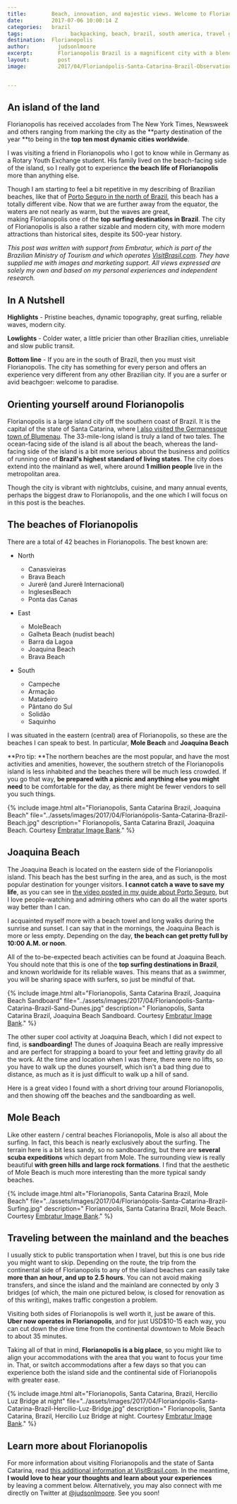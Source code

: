 ```yaml
---
title:        Beach, innovation, and majestic views. Welcome to Florianopolis, Brazil.
date:         2017-07-06 10:00:14 Z
categories:   brazil
tags:			    backpacking, beach, brazil, south america, travel guide
destination:  Florianopolis
author:		   	judsonlmoore
excerpt:	   	Florianopolis Brazil is a magnificent city with a blend of beach, surfing, adventure sport, and a modern city driving Brazilian innovation.
layout:			post
image:			2017/04/Florianópolis-Santa-Catarina-Brazil-Observation-Point.jpg


---
```


## An island of the land

Florianopolis has received accolades from The New York Times, Newsweek and others ranging from marking the city as the **party destination of the year **to being in the **top ten most dynamic cities worldwide**.

I was visiting a friend in Florianopolis who I got to know while in Germany as a Rotary Youth Exchange student. His family lived on the beach-facing side of the island, so I really got to experience **the beach life of Florianopolis** more than anything else.

Though I am starting to feel a bit repetitive in my describing of Brazilian beaches, like that of [Porto Seguro in the north of Brazil](/porto-seguro-brazil-travel-guide/), this beach has a totally different vibe. Now that we are further away from the equator, the waters are not nearly as warm, but the waves are great, making Florianopolis one of the **top surfing destinations in Brazil**. The city of Florianopolis is also a rather sizable and modern city, with more modern attractions than historical sites, despite its 500-year history.

_This post was written with support from Embratur, which is part of the Brazilian Ministry of Tourism and which operates [VisitBrasil.com](http://visitbrasil.com/). They have supplied me with images and marketing support. All views expressed are solely my own and based on my personal experiences and independent research._

## In A Nutshell

**Highlights** - Pristine beaches, dynamic topography, great surfing, reliable waves, modern city.

**Lowlights** - Colder water, a little pricier than other Brazilian cities, unreliable and slow public transit.

**Bottom line** - If you are in the south of Brazil, then you must visit Florianopolis. The city has something for every person and offers an experience very different from any other Brazilian city. If you are a surfer or avid beachgoer: welcome to paradise.

## Orienting yourself around Florianopolis

Florianopolis is a large island city off the southern coast of Brazil. It is the capital of the state of Santa Catarina, where [I also visited the Germanesque town of Blumenau](https://www.judsonlmoore.com/blumenau-brazil-travel-guide/). The 33-mile-long island is truly a land of two tales. The ocean-facing side of the island is all about the beach, whereas the land-facing side of the island is a bit more serious about the business and politics of running one of **Brazil's highest standard of living states**. The city does extend into the mainland as well, where around **1 million people** live in the metropolitan area.

Though the city is vibrant with nightclubs, cuisine, and many annual events, perhaps the biggest draw to Florianopolis, and the one which I will focus on in this post is the beaches.

## The beaches of Florianopolis

There are a total of 42 beaches in Florianopolis. The best known are:

- North

  - Canasvieiras

  * Brava Beach

  - Jurerê (and Jurerê Internacional)

  * InglesesBeach

  - Ponta das Canas

* East

  - MoleBeach

  * Galheta Beach (nudist beach)

  - Barra da Lagoa

  * Joaquina Beach

  - Brava Beach

- South

  - Campeche

  * Armação

  - Matadeiro

  * Pântano do Sul

  - Solidão

  * Saquinho

I was situated in the eastern (central) area of Florianopolis, so these are the beaches I can speak to best. In particular, **Mole Beach** and **Joaquina Beach**

**Pro tip: **The northern beaches are the most popular, and have the most activities and amenities, however, the southern stretch of the Florianopolis island is less inhabited and the beaches there will be much less crowded. If you go that way, **be prepared with a picnic and anything else you might need** to be comfortable for the day, as there might be fewer vendors to sell you such things.

{% include image.html alt="Florianopolis, Santa Catarina Brazil, Joaquina Beach" file="../assets/images/2017/04/Florianópolis-Santa-Catarina-Brazil-Beach.jpg" description=" Florianopolis, Santa Catarina Brazil, Joaquina Beach. Courtesy [Embratur Image Bank](https://www.flickr.com/photos/visitbrasil/)." %}

## **Joaquina Beach**

The Joaquina Beach is located on the eastern side of the Florianopolis island. This beach has the best surfing in the area, and as such, is the most popular destination for younger visitors. **I cannot catch a wave to save my life**, as you can see in [the video posted in my guide about Porto Seguro](/porto-seguro-brazil-travel-guide/), but I love people-watching and admiring others who can do all the water sports way better than I can.

I acquainted myself more with a beach towel and long walks during the sunrise and sunset. I can say that in the mornings, the Joaquina Beach is more or less empty. Depending on the day, **the beach can get pretty full by 10:00 A.M. or noon**.

All of the to-be-expected beach activities can be found at Joaquina Beach. You should note that this is one of the **top surfing destinations in Brazil**, and known worldwide for its reliable waves. This means that as a swimmer, you will be sharing space with surfers, so just be mindful of that.

{% include image.html alt="Florianopolis, Santa Catarina Brazil, Joaquina Beach Sandboard" file="../assets/images/2017/04/Florianópolis-Santa-Catarina-Brazil-Sand-Dunes.jpg" description=" Florianopolis, Santa Catarina Brazil, Joaquina Beach Sandboard. Courtesy [Embratur Image Bank](https://www.flickr.com/photos/visitbrasil/)." %}

The other super cool activity at Joaquina Beach, which I did not expect to find, is **sandboarding!** The dunes of Joaquina Beach are really impressive and are perfect for strapping a board to your feet and letting gravity do all the work. At the time and location when I was there, there were no lifts, so you have to walk up the dunes yourself, which isn't a bad thing due to distance, as much as it is just difficult to walk up a hill of sand.

Here is a great video I found with a short driving tour around Florianopolis, and then showing off the beaches and the sandboarding as well.

## Mole Beach

Like other eastern / central beaches Florianopolis, Mole is also all about the surfing. In fact, this beach is nearly exclusively about the surfing. The terrain here is a bit less sandy, so no sandboarding, but there are **several scuba expeditions** which depart from Mole. The surrounding view is really beautiful **with green hills and large rock formations**. I find that the aesthetic of Mole Beach is much more interesting than the more typical sandy beaches.

{% include image.html alt="Florianopolis, Santa Catarina Brazil, Mole Beach" file="../assets/images/2017/04/Florianópolis-Santa-Catarina-Brazil-Surfing.jpg" description=" Florianopolis, Santa Catarina Brazil, Mole Beach. Courtesy [Embratur Image Bank](https://www.flickr.com/photos/visitbrasil/)." %}

## Traveling between the mainland and the beaches

I usually stick to public transportation when I travel, but this is one bus ride you might want to skip. Depending on the route, the trip from the continental side of Florianopolis to any of the island beaches can easily take **more than an hour, and up to 2.5 hours**. You can not avoid making transfers, and since the island and the mainland are connected by only 3 bridges (of which, the main one pictured below, is closed for renovation as of this writing), makes traffic congestion a problem.

Visiting both sides of Florianopolis is well worth it, just be aware of this. **Uber now operates in Florianopolis**, and for just USD\$10-15 each way, you can cut down the drive time from the continental downtown to Mole Beach to about 35 minutes.

Taking all of that in mind, **Florianopolis is a big place**, so you might like to align your accommodations with the area that you want to focus your time in. That, or switch accommodations after a few days so that you can experience both the island side and the continental side of Florianopolis with greater ease.

{% include image.html alt="Florianopolis, Santa Catarina, Brazil, Hercilio Luz Bridge at night" file="../assets/images/2017/04/Florianópolis-Santa-Catarina-Brazil-Hercilio-Luz-Bridge.jpg" description=" Florianopolis, Santa Catarina, Brazil, Hercilio Luz Bridge at night. Courtesy [Embratur Image Bank](https://www.flickr.com/photos/visitbrasil/)." %}

## Learn more about Florianopolis

For more information about visiting Florianopolis and the state of Santa Catarina, read [this additional information at VisitBrasil.com](http://www.visitbrasil.com/en/estados/santa-catarina/). In the meantime, **I would love to hear your thoughts and learn about your experiences** by leaving a comment below. Alternatively, you may also connect with me directly on Twitter at [@judsonlmoore](http://twitter.com/judsonlmoore). See you soon!
